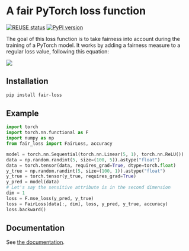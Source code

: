 <!--
SPDX-License-Identifier: GPL-3.0-only
SPDX-FileCopyrightText: 2020 Vincent Lequertier <vi.le@autistici.org>
-->

# A fair PyTorch loss function

[![REUSE status](https://api.reuse.software/badge/gitlab.com/vi.le/fair-loss)](https://api.reuse.software/info/gitlab.com/vi.le/fair-loss)
[![PyPI version](https://img.shields.io/pypi/v/fair-loss.svg)](https://pypi.python.org/pypi/fair-loss)

The goal of this loss function is to take fairness into account during the training of a
PyTorch model. It works by adding a fairness measure to a regular loss value,
following this equation:

<img src="https://latex.codecogs.com/svg.latex?\Large&space;loss%20=%20loss%20+%20\lambda{{\sum_{i=0}^{k}w_i%20f_i(y_{pred},%20y_{true})}%20\over%20\min\limits_{%20\forall%20i\in%20[0,k[}%20f_i(y_{pred},%20y_{true})}" />

## Installation

```bash
pip install fair-loss
```

## Example

```python
import torch
import torch.nn.functional as F
import numpy as np
from fair_loss import FairLoss, accuracy

model = torch.nn.Sequential(torch.nn.Linear(5, 1), torch.nn.ReLU())
data = np.random.randint(5, size=(100, 5)).astype("float")
data = torch.tensor(data, requires_grad=True, dtype=torch.float)
y_true = np.random.randint(5, size=(100, 1)).astype("float")
y_true = torch.tensor(y_true, requires_grad=True)
y_pred = model(data)
# Let's say the sensitive attribute is in the second dimension
dim = 1
loss = F.mse_loss(y_pred, y_true)
loss = FairLoss(data[:, dim], loss, y_pred, y_true, accuracy)
loss.backward()
```

## Documentation

See [the documentation](http://vi.le.gitlab.io/fair-loss/).
